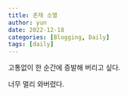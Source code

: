 ```yaml
---
title: 존재 소멸
author: yun
date: 2022-12-18
categories: [Blogging, Daily]
tags: [daily]
---
```


고통없이 한 순간에 증발해 버리고 싶다.


너무 멀리 와버렸다.
